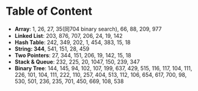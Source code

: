 # Table of Content

- **Array**: 1, 26, 27, 35(同704 binary search), 66, 88, 209, 977  
- **Linked List**: 203, 876, 707, 206, 24, 19, 142
- **Hash Table**: 242, 349, 202, 1, 454, 383, 15, 18
- **String: 344**, 541, 151, 28, 459
- **Two Pointers**: 27, 344, 151, 206, 19, 142, 15, 18
- **Stack & Queue**: 232, 225, 20, 1047, 150, 239, 347
- **Binary Tree**: 144, 145, 94, 102, 107, 199, 637, 429, 515, 116, 117, 104, 111, 226, 101, 104, 111, 222, 110, 257, 404, 513, 112, 106, 654, 617, 700, 98, 530, 501, 236, 235, 701, 450, 669, 108, 538  
